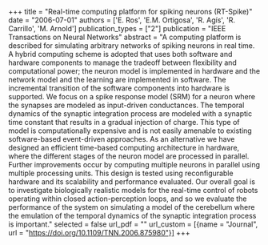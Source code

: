 +++
title = "Real-time computing platform for spiking neurons (RT-Spike)"
date = "2006-07-01"
authors = ['E. Ros', 'E.M. Ortigosa', 'R. Agís', 'R. Carrillo', 'M. Arnold']
publication_types = ["2"]
publication = "IEEE Transactions on Neural Networks"
abstract = "A computing platform is described for simulating arbitrary networks of spiking neurons in real time. A hybrid computing scheme is adopted that uses both software and hardware components to manage the tradeoff between flexibility and computational power; the neuron model is implemented in hardware and the network model and the learning are implemented in software. The incremental transition of the software components into hardware is supported. We focus on a spike response model (SRM) for a neuron where the synapses are modeled as input-driven conductances. The temporal dynamics of the synaptic integration process are modeled with a synaptic time constant that results in a gradual injection of charge. This type of model is computationally expensive and is not easily amenable to existing software-based event-driven approaches. As an alternative we have designed an efficient time-based computing architecture in hardware, where the different stages of the neuron model are processed in parallel. Further improvements occur by computing multiple neurons in parallel using multiple processing units. This design is tested using reconfigurable hardware and its scalability and performance evaluated. Our overall goal is to investigate biologically realistic models for the real-time control of robots operating within closed action-perception loops, and so we evaluate the performance of the system on simulating a model of the cerebellum where the emulation of the temporal dynamics of the synaptic integration process is important."
selected = false
url_pdf = ""
url_custom = [{name = "Journal", url = "https://doi.org/10.1109/TNN.2006.875980"}]
+++
